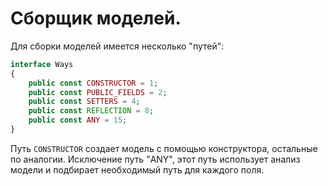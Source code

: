 # Сборщик моделей.

Для сборки моделей имеется несколько "путей":
```PHP
interface Ways
{
    public const CONSTRUCTOR = 1;
    public const PUBLIC_FIELDS = 2;
    public const SETTERS = 4;
    public const REFLECTION = 8;
    public const ANY = 15;
}
```

Путь `CONSTRUCTOR` создает модель с помощью конструктора, остальные по аналогии.
Исключение путь "ANY", этот путь использует анализ модели и подбирает необходимый путь
для каждого поля.
